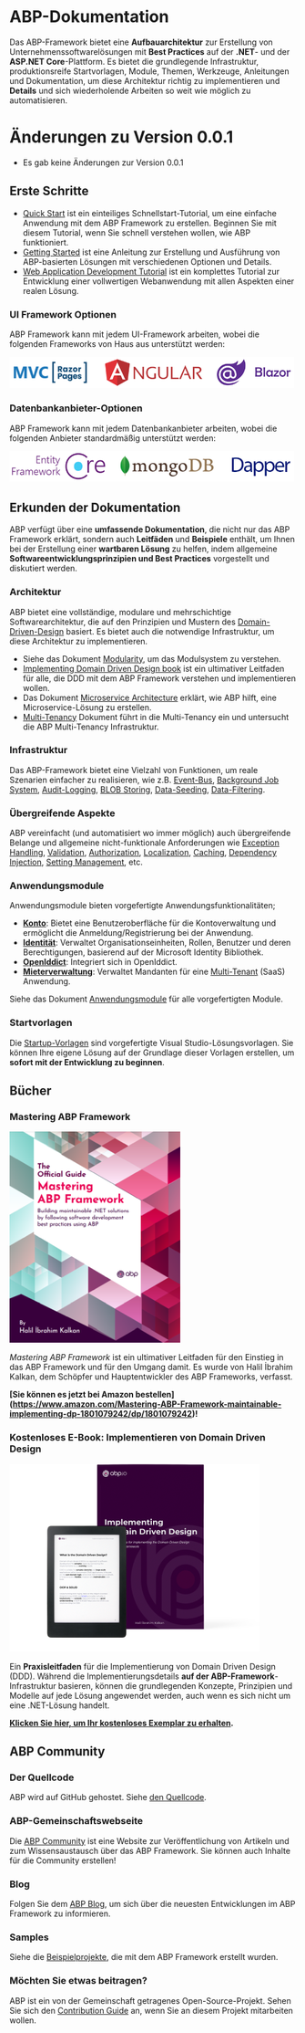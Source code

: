 # ABP-Dokumentation

Das ABP-Framework bietet eine **Aufbauarchitektur** zur Erstellung von Unternehmenssoftwarelösungen mit **Best Practices** auf der **.NET**- und der **ASP.NET Core**-Plattform. Es bietet die grundlegende Infrastruktur, produktionsreife Startvorlagen, Module, Themen, Werkzeuge, Anleitungen und Dokumentation, um diese Architektur richtig zu implementieren und **Details** und sich wiederholende Arbeiten so weit wie möglich zu automatisieren.

# Änderungen zu Version 0.0.1

* Es gab keine Änderungen zur Version 0.0.1

## Erste Schritte

* [Quick Start](Tutorials/Todo/Overall.md) ist ein einteiliges Schnellstart-Tutorial, um eine einfache Anwendung mit dem ABP Framework zu erstellen. Beginnen Sie mit diesem Tutorial, wenn Sie schnell verstehen wollen, wie ABP funktioniert.
* [Getting Started](Getting-Started.md) ist eine Anleitung zur Erstellung und Ausführung von ABP-basierten Lösungen mit verschiedenen Optionen und Details.
* [Web Application Development Tutorial](Tutorials/Part-1.md) ist ein komplettes Tutorial zur Entwicklung einer vollwertigen Webanwendung mit allen Aspekten einer realen Lösung.

### UI Framework Optionen

ABP Framework kann mit jedem UI-Framework arbeiten, wobei die folgenden Frameworks von Haus aus unterstützt werden:

<img width="500" src="images/ui-options.png">

### Datenbankanbieter-Optionen

ABP Framework kann mit jedem Datenbankanbieter arbeiten, wobei die folgenden Anbieter standardmäßig unterstützt werden:

<img width="500" src="images/db-options.png">

## Erkunden der Dokumentation

ABP verfügt über eine **umfassende Dokumentation**, die nicht nur das ABP Framework erklärt, sondern auch **Leitfäden** und **Beispiele** enthält, um Ihnen bei der Erstellung einer **wartbaren Lösung** zu helfen, indem allgemeine **Softwareentwicklungsprinzipien und Best Practices** vorgestellt und diskutiert werden.

### Architektur

ABP bietet eine vollständige, modulare und mehrschichtige Softwarearchitektur, die auf den Prinzipien und Mustern des [Domain-Driven-Design](Domain-Driven-Design.md) basiert. Es bietet auch die notwendige Infrastruktur, um diese Architektur zu implementieren.

* Siehe das Dokument [Modularity](Module-Development-Basics.md), um das Modulsystem zu verstehen.
* [Implementing Domain Driven Design book](https://abp.io/books/implementing-domain-driven-design?ref=doc) ist ein ultimativer Leitfaden für alle, die DDD mit dem ABP Framework verstehen und implementieren wollen.
* Das Dokument [Microservice Architecture](Microservice-Architecture.md) erklärt, wie ABP hilft, eine Microservice-Lösung zu erstellen.
* [Multi-Tenancy](Multi-Tenancy.md) Dokument führt in die Multi-Tenancy ein und untersucht die ABP Multi-Tenancy Infrastruktur.

### Infrastruktur

Das ABP-Framework bietet eine Vielzahl von Funktionen, um reale Szenarien einfacher zu realisieren, wie z.B. [Event-Bus](Event-Bus.md), [Background Job System](Background-Jobs.md), [Audit-Logging](Audit-Logging.md), [BLOB Storing](Blob-Storing.md), [Data-Seeding](Data-Seeding.md), [Data-Filtering](Data-Filtering.md).

### Übergreifende Aspekte

ABP vereinfacht (und automatisiert wo immer möglich) auch übergreifende Belange und allgemeine nicht-funktionale Anforderungen wie [Exception Handling](Exception-Handling.md), [Validation](Validation.md), [Authorization](Authorization.md), [Localization](Localization.md), [Caching](Caching.md), [Dependency Injection](Dependency-Injection.md), [Setting Management](Settings.md), etc. 

### Anwendungsmodule

Anwendungsmodule bieten vorgefertigte Anwendungsfunktionalitäten;

* [**Konto**](Modules/Account.md): Bietet eine Benutzeroberfläche für die Kontoverwaltung und ermöglicht die Anmeldung/Registrierung bei der Anwendung.
* **[Identität](Modules/Identity.md)**: Verwaltet Organisationseinheiten, Rollen, Benutzer und deren Berechtigungen, basierend auf der Microsoft Identity Bibliothek.
* [**OpenIddict**](Modules/OpenIddict.md): Integriert sich in OpenIddict.
* [**Mieterverwaltung**](Modules/Tenant-Management.md): Verwaltet Mandanten für eine [Multi-Tenant](Multi-Tenancy.md) (SaaS) Anwendung.

Siehe das Dokument [Anwendungsmodule](Modules/Index.md) für alle vorgefertigten Module.

### Startvorlagen

Die [Startup-Vorlagen](Startup-Templates/Index.md) sind vorgefertigte Visual Studio-Lösungsvorlagen. Sie können Ihre eigene Lösung auf der Grundlage dieser Vorlagen erstellen, um **sofort mit der Entwicklung zu beginnen**.

## Bücher

### Mastering ABP Framework

![abp-book](images/abp-book.png)

*Mastering ABP Framework* ist ein ultimativer Leitfaden für den Einstieg in das ABP Framework und für den Umgang damit. Es wurde von Halil İbrahim Kalkan, dem Schöpfer und Hauptentwickler des ABP Frameworks, verfasst.

**[Sie können es jetzt bei Amazon bestellen] (https://www.amazon.com/Mastering-ABP-Framework-maintainable-implementing-dp-1801079242/dp/1801079242)!**

### Kostenloses E-Book: Implementieren von Domain Driven Design

![Implementing Domain Driven Design](images/implementing-domain-driven-design-book.png)

Ein **Praxisleitfaden** für die Implementierung von Domain Driven Design (DDD). Während die Implementierungsdetails **auf der ABP-Framework**-Infrastruktur basieren, können die grundlegenden Konzepte, Prinzipien und Modelle auf jede Lösung angewendet werden, auch wenn es sich nicht um eine .NET-Lösung handelt.

**[Klicken Sie hier, um Ihr kostenloses Exemplar zu erhalten](https://abp.io/books/implementing-domain-driven-design?ref=doc).**

## ABP Community

### Der Quellcode

ABP wird auf GitHub gehostet. Siehe [den Quellcode](https://github.com/abpframework).

### ABP-Gemeinschaftswebseite

Die [ABP Community](https://community.abp.io/) ist eine Website zur Veröffentlichung von Artikeln und zum Wissensaustausch über das ABP Framework. Sie können auch Inhalte für die Community erstellen!

### Blog

Folgen Sie dem [ABP Blog](https://blog.abp.io/), um sich über die neuesten Entwicklungen im ABP Framework zu informieren.

### Samples

Siehe die [Beispielprojekte](Samples/Index.md), die mit dem ABP Framework erstellt wurden.

### Möchten Sie etwas beitragen?

ABP ist ein von der Gemeinschaft getragenes Open-Source-Projekt. Sehen Sie sich den [Contribution Guide](Contribution/Index.md) an, wenn Sie an diesem Projekt mitarbeiten wollen.
